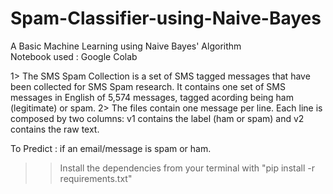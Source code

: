 # Spam-Classifier-using-Naive-Bayes
A Basic Machine Learning using Naive Bayes' Algorithm                        
Notebook used : Google Colab

1>  The SMS Spam Collection is a set of SMS tagged messages that have been collected for SMS Spam research. It contains one set of SMS messages in English of 5,574 messages, tagged acording being ham (legitimate) or spam.
2>  The files contain one message per line. Each line is composed by two columns: v1 contains the label (ham or spam) and v2 contains the raw text.

To Predict : if an email/message is spam or ham.

>>Install the dependencies from your terminal with "pip install -r requirements.txt"
